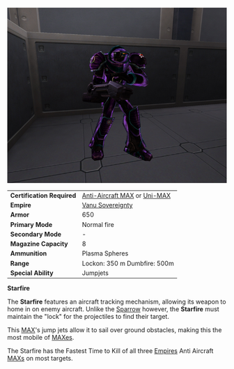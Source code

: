 ![`Starfire_MAX.jpg`](../images/Starfire_MAX.jpg "Starfire_MAX.jpg")

|                            |                                                                                                  |
| -------------------------- | ------------------------------------------------------------------------------------------------ |
| **Certification Required** | [Anti-Aircraft MAX](<Anti-Aircraft_MAX_(Certification)>) or [Uni-MAX](<Uni-MAX_(Certification)>) |
| **Empire**                 | [Vanu Sovereignty](../etc/Vanu_Sovereignty.md)                                                   |
| **Armor**                  | 650                                                                                              |
| **Primary Mode**           | Normal fire                                                                                      |
| **Secondary Mode**         | \-                                                                                               |
| **Magazine Capacity**      | 8                                                                                                |
| **Ammunition**             | Plasma Spheres                                                                                   |
| **Range**                  | Lockon: 350 m Dumbfire: 500m                                                                     |
| **Special Ability**        | Jumpjets                                                                                         |

**Starfire**

The **Starfire** features an aircraft tracking mechanism, allowing its
weapon to home in on enemy aircraft. Unlike the
[Sparrow](Sparrow.md) however, the **Starfire** must maintain
the "lock" for the projectiles to find their target.

This [MAX](Mechanized_Assault_Exo-Suit.md)'s jump jets allow it
to sail over ground obstacles, making this the most mobile of
[MAXes](Mechanized_Assault_Exo-Suit.md).

The Starfire has the Fastest Time to Kill of all three
[Empires](../terminology/Empire.md) Anti Aircraft [MAXs](Mechanized_Assault_Exo-Suit.md) on
most targets.

<!--[Category:Game Items](Category:Game_Items.md)-->
